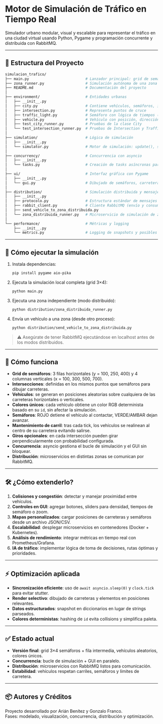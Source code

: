 # Motor de Simulación de Tráfico en Tiempo Real 

Simulador urbano modular, visual y escalable para representar el tráfico en una ciudad virtual usando Python, Pygame y programación concurrente y distribuida con RabbitMQ.

---

## 📁 Estructura del Proyecto

```bash
simulacion_trafico/
├── main.py                          # Lanzador principal: grid de semáforos 3×4 y vehículos aleatorios
├── zona_runner.py                   # Simulación autónoma de una zona (sin GUI)
├── README.md                        # Documentación del proyecto
│
├── environment/                     # Entidades urbanas
│   ├── __init__.py
│   ├── city.py                      # Contiene vehículos, semáforos, intersecciones y snapshot
│   ├── intersection.py              # Representa puntos de cruce
│   ├── traffic_light.py             # Semáforo con lógica de tiempos (ROJO, AMBAR, VERDE)
│   ├── vehicle.py                   # Vehículo con posición, dirección, velocidad y estado
│   ├── test_city_runner.py          # Pruebas de la clase City
│   └── test_intersection_runner.py  # Pruebas de Intersection y TrafficLight
│
├── simulation/                      # Lógica de simulación
│   ├── __init__.py
│   └── simulator.py                 # Motor de simulación: update(), snapshot()
│
├── concurrency/                     # Concurrencia con asyncio
│   ├── __init__.py
│   └── tasks.py                     # Creación de tasks asíncronas para simulación continua
│
├── ui/                              # Interfaz gráfica con Pygame
│   ├── __init__.py
│   └── gui.py                       # Dibujado de semáforos, carreteras y vehículos (colores únicos)
│
├── distribution/                    # Simulación distribuida y mensajería
│   ├── __init__.py
│   ├── protocolo.py                 # Estructura estándar de mensajes JSON
│   ├── rabbit_client.py             # Cliente RabbitMQ (envío y consumo asíncrono)
│   ├── send_vehicle_to_zona_distribuida.py
│   └── zona_distribuida_runner.py   # Microservicio de simulación de zona con RabbitMQ
│
└── performance/                     # Métricas y logging
    ├── __init__.py
    └── metrics.py                   # Logging de snapshots y posibles cuellos de botella
```

---

## 🚀 Cómo ejecutar la simulación

1. Instala dependencias:
   ```bash
   pip install pygame aio-pika
   ```

2. Ejecuta la simulación local completa (grid 3×4):
   ```bash
   python main.py
   ```

3. Ejecuta una zona independiente (modo distribuido):
   ```bash
   python distribution/zona_distribuida_runner.py
   ```

4. Envía un vehículo a una zona (desde otro proceso):
   ```bash
   python distribution/send_vehicle_to_zona_distribuida.py
   ```

> ⚠️ Asegúrate de tener RabbitMQ ejecutándose en localhost antes de los modos distribuidos.

---

## 🧱 Cómo funciona

- **Grid de semáforos**: 3 filas horizontales (y = 100, 250, 400) y 4 columnas verticales (x = 100, 300, 500, 700).
- **Intersecciones**: definidas en los mismos puntos que semáforos para dibujar carreteras.
- **Vehículos**: se generan en posiciones aleatorias sobre cualquiera de las carreteras horizontales o verticales.
- **Colores únicos**: cada vehículo obtiene un color RGB determinista basado en su `id`, sin afectar la simulación.
- **Semáforos**: ROJO detiene el vehículo al contactar, VERDE/AMBAR dejan avanzar.
- **Mantenimiento de carril**: tras cada tick, los vehículos se realinean al centro de su carretera evitando salirse.
- **Giros opcionales**: en cada intersección pueden girar perpendicularmente con probabilidad configurada.
- **Concurrencia**: asyncio gestiona el bucle de simulación y el GUI sin bloquear.
- **Distribución**: microservicios en distintas zonas se comunican por RabbitMQ.

---

## 🛠️ ¿Cómo extenderlo?

1. **Colisiones y congestión**: detectar y manejar proximidad entre vehículos.
2. **Controles en GUI**: agregar botones, sliders para densidad, tiempos de semáforo o zoom.
3. **Mapas personalizados**: cargar posiciones de carreteras y semáforos desde un archivo JSON/CSV.
4. **Escalabilidad**: desplegar microservicios en contenedores (Docker + Kubernetes).
5. **Análisis de rendimiento**: integrar métricas en tiempo real con Prometheus/Grafana.
6. **IA de tráfico**: implementar lógica de toma de decisiones, rutas óptimas y prioridades.

---

## ⚡ Optimización aplicada

- **Sincronización eficiente**: uso de `await asyncio.sleep(0)` y `clock.tick` para evitar stutter.
- **Render selectivo**: dibujado de carreteras y elementos en posiciones relevantes.
- **Datos estructurados**: snapshot en diccionarios en lugar de strings parseados.
- **Colores deterministas**: hashing de `id` evita collisions y simplifica paleta.

---

## ✅ Estado actual

- **Versión final**: grid 3×4 semáforos + fila intermedia, vehículos aleatorios, colores únicos.
- **Concurrencia**: bucle de simulación + GUI en paralelo.
- **Distribución**: microservicios con RabbitMQ listos para comunicación.
- **Estabilidad**: vehículos respetan carriles, semáforos y límites de carretera.

---

## 📦 Autores y Créditos

Proyecto desarrollado por Arián Benítez y Gonzalo Franco.  
Fases: modelado, visualización, concurrencia, distribución y optimización.

